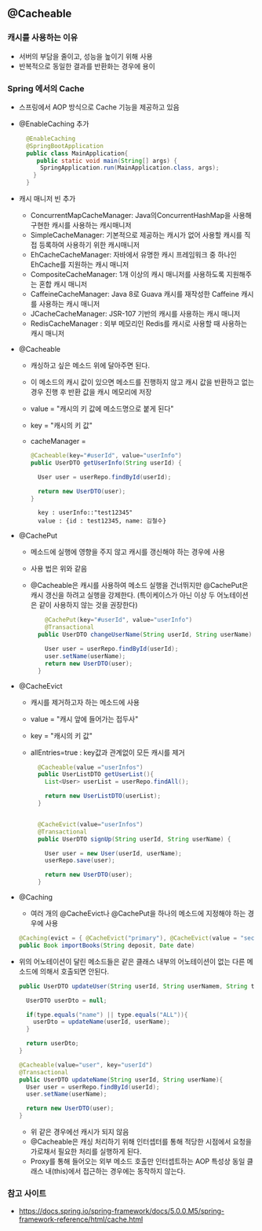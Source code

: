 ## @Cacheable

### 캐시를 사용하는 이유

- 서버의 부담을 줄이고, 성능을 높이기 위해 사용
- 반복적으로 동일한 결과를 반환화는 경우에 용이

### Spring 에서의 Cache

- 스프링에서 AOP 방식으로 Cache 기능을 제공하고 있음
- @EnableCaching 추가
  ```java
    @EnableCaching
    @SpringBootApplication
    public class MainApplication{
       public static void main(String[] args) {
        SpringApplication.run(MainApplication.class, args);
      }
    }
  ```
- 캐시 매니저 빈 추가

  - ConcurrentMapCacheManager: Java의ConcurrentHashMap을 사용해 구현한 캐시를 사용하는 캐시매니저
  - SimpleCacheManager: 기본적으로 제공하는 캐시가 없어 사용할 캐시를 직접 등록하여 사용하기 위한 캐시매니저
  - EhCacheCacheManager: 자바에서 유명한 캐시 프레임워크 중 하나인 EhCache를 지원하는 캐시 매니저
  - CompositeCacheManager: 1개 이상의 캐시 매니저를 사용하도록 지원해주는 혼합 캐시 매니저
  - CaffeineCacheManager: Java 8로 Guava 캐시를 재작성한 Caffeine 캐시를 사용하는 캐시 매니저
  - JCacheCacheManager: JSR-107 기반의 캐시를 사용하는 캐시 매니저
  - RedisCacheManager : 외부 메모리인 Redis를 캐시로 사용할 때 사용하는 캐시 매니저

- @Cacheable

  - 캐싱하고 싶은 메소드 위에 달아주면 된다.
  - 이 메소드의 캐시 값이 있으면 메소드를 진행하지 않고 캐시 값을 반환하고 없는 경우 진행 후 반환 값을 캐시 메모리에 저장
  - value = "캐시의 키 값에 메소드명으로 붙게 된다"
  - key = "캐시의 키 값"
  - cacheManager =

    ```java
    @Cacheable(key="#userId", value="userInfo")
    public UserDTO getUserInfo(String userId) {

      User user = userRepo.findById(userId);

      return new UserDTO(user);
    }
    ```

    ```Redis
      key : userInfo::"test12345"
      value : {id : test12345, name: 김철수}
    ```

- @CachePut

  - 메소드에 실행에 영향을 주지 않고 캐시를 갱신해야 하는 경우에 사용
  - 사용 법은 위와 같음
  - @Cacheable은 캐시를 사용하여 메소드 실행을 건너뛰지만 @CachePut은 캐시 갱신을 하려고 실행을 강제한다. (특이케이스가 아닌 이상 두 어노테이션은 같이 사용하지 않는 것을 권장한다)

    ```java
        @CachePut(key="#userId", value="userInfo")
        @Transactional
      public UserDTO changeUserName(String userId, String userName) {

        User user = userRepo.findById(userId);
        user.setName(userName);
        return new UserDTO(user);
      }
    ```

- @CacheEvict

  - 캐시를 제거하고자 하는 메소드에 사용
  - value = "캐시 앞에 들어가는 접두사"
  - key = "캐시의 키 값"
  - allEntries=true : key값과 관계없이 모든 캐시를 제거

    ```java
      @Cacheable(value ="userInfos")
      public UserListDTO getUserList(){
        List<User> userList = userRepo.findAll();

        return new UserListDTO(userList);
      }


      @CacheEvict(value="userInfos")
      @Transactional
      public UserDTO signUp(String userId, String userName) {

        User user = new User(userId, userName);
        userRepo.save(user);

        return new UserDTO(user);
      }
    ```

- @Caching

  - 여러 개의 @CacheEvict나 @CachePut을 하나의 메소드에 지정해야 하는 경우에 사용

  ```Java
  @Caching(evict = { @CacheEvict("primary"), @CacheEvict(value = "secondary", key = "#p0") })
  public Book importBooks(String deposit, Date date)
  ```

- 위의 어노테이션이 달린 메소드들은 같은 클래스 내부의 어노테이션이 없는 다른 메소드에 의해서 호출되면 안된다.

  ```Java
  public UserDTO updateUser(String userId, String userNamem, String type){

    UserDTO userDto = null;

    if(type.equals("name") || type.equals("ALL")){
      userDto = updateName(userId, userName);
    }

    return userDto;
  }

  @Cacheable(value="user", key="userId")
  @Transactional
  public UserDTO updateName(String userId, String userName){
    User user = userRepo.findById(userId);
    user.setName(userName);

    return new UserDTO(user);
  }
  ```

  - 위 같은 경우에선 캐시가 되지 않음
  - @Cacheable은 캐싱 처리하기 위해 인터셉터를 통해 적당한 시점에서 요청을 가로채서 필요한 처리를 실행하게 된다.
  - Proxy를 통해 들어오는 외부 메소드 호출만 인터셉트하는 AOP 특성상 동일 클래스 내(this)에서 접근하는 경우에는 동작하지 않는다.

### 참고 사이트

- https://docs.spring.io/spring-framework/docs/5.0.0.M5/spring-framework-reference/html/cache.html
